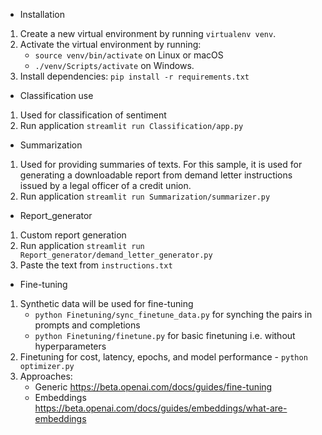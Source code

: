 - Installation
1. Create a new virtual environment by running `virtualenv venv`. 
2. Activate the virtual environment by running: 
      * `source venv/bin/activate` on Linux or macOS
      * `./venv/Scripts/activate` on Windows.
3. Install dependencies: `pip install -r requirements.txt`

- Classification use
1. Used for classification of sentiment 
2. Run application `streamlit run Classification/app.py`

- Summarization 
1. Used for providing summaries of texts. For this sample, it is used for generating a downloadable report from demand letter instructions issued by a legal officer of a credit union.
2. Run application `streamlit run Summarization/summarizer.py`

- Report_generator 
1. Custom report generation
2. Run application `streamlit run Report_generator/demand_letter_generator.py`
3. Paste the text from `instructions.txt`

- Fine-tuning 
1. Synthetic data will be used for fine-tuning  
   * `python Finetuning/sync_finetune_data.py` for synching the pairs in prompts and completions   
   * `python Finetuning/finetune.py` for basic finetuning i.e. without hyperparameters   
2. Finetuning for cost, latency, epochs, and model performance - `python optimizer.py`  
3. Approaches:   
   * Generic https://beta.openai.com/docs/guides/fine-tuning  
   * Embeddings  https://beta.openai.com/docs/guides/embeddings/what-are-embeddings  

